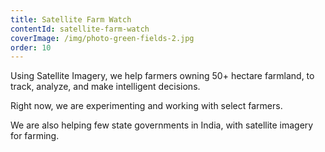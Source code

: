 ```yaml
---
title: Satellite Farm Watch
contentId: satellite-farm-watch
coverImage: /img/photo-green-fields-2.jpg
order: 10
---
```


Using Satellite Imagery, we help farmers owning 50+ hectare farmland, to track, analyze, and make intelligent decisions.

Right now, we are experimenting and working with select farmers.

We are also helping few state governments in India, with satellite imagery for farming.
